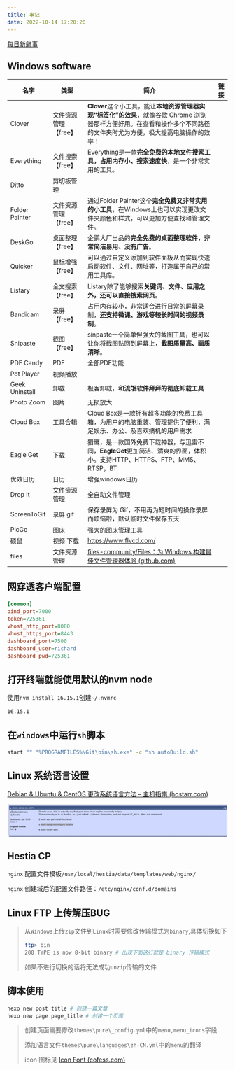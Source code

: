 ```yaml
---
title: 事记
date: 2022-10-14 17:20:20
---
```


[每日新鲜事](/2022/10/14/每日新鲜事/)



## Windows software

| 名字           | 类型                 | 简介                                                         | 链接 |
| -------------- | -------------------- | ------------------------------------------------------------ | ---- |
| Clover         | 文件资源管理【free】 | **Clover**这个小工具，能让**本地资源管理器实现“标签化”的效果**，就像谷歌 Chrome 浏览器那样方便好用。在查看和操作多个不同路径的文件夹时尤为方便，极大提高电脑操作的效率！ |      |
| Everything     | 文件搜索【free】     | Everything是一款**完全免费的本地文件搜索工具，占用内存小、搜索速度快**，是一个非常实用的工具。 |      |
| Ditto          | 剪切板管理           |                                                              |      |
| Folder Painter | 文件资源管理【free】 | 通过Folder Painter这个**完全免费又非常实用的小工具**，在Windows上也可以实现更改文件夹颜色和样式，可以更加方便查找和管理文件。 |      |
| DeskGo         | 桌面整理【free】     | 企鹅大厂出品的**完全免费的桌面整理软件，非常简洁易用、没有广告**。 |      |
| Quicker        | 鼠标增强【free】     | 可以通过自定义添加到软件面板从而实现快速启动软件、文件、网址等，打造属于自己的常用工具库。 |      |
| Listary        | 全文搜索【free】     | Listary除了能够搜索**关键词、文件、应用之外，还可以直接搜索网页**。 |      |
| Bandicam       | 录屏【free】         | 占用内存较小，非常适合进行日常的屏幕录制，**还支持微课、游戏等较长时间的视频录制**。 |      |
| Snipaste       | 截图【free】         | sinpaste一个简单但强大的截图工具，也可以让你将截图贴回到屏幕上，**截图质量高、画质清晰**。 |      |
| PDF Candy      | PDF                  | 全部PDF功能                                                  |      |
| Pot Player     | 视频播放             |                                                              |      |
| Geek Uninstall | 卸载                 | 极客卸载，**和流氓软件拜拜的彻底卸载工具**                   |      |
| Photo Zoom     | 图片                 | 无损放大                                                     |      |
| Cloud Box      | 工具合辑             | Cloud Box是一款拥有超多功能的免费工具箱，为用户的电脑重装、管理提供了便利，满足娱乐、办公、及喜欢搞机的用户需求 |      |
| Eagle Get      | 下载                 | 猎鹰，是一款国外免费下载神器，与迅雷不同，**EagleGet**更加简洁、清爽的界面，体积小。支持HTTP、HTTPS、FTP、MMS、RTSP，BT |      |
| 优效日历       | 日历                 | 增强windows日历                                              |      |
| Drop It        | 文件资源管理         | 全自动文件管理                                               |      |
| ScreenToGif    | 录屏 gif             | 保存录屏为 Gif，不用再为短时间的操作录屏而烦恼啦，默认临时文件保存五天 |      |
| PicGo          | 图床                 | 强大的图床管理工具                                           |      |
| 硕鼠           | 视频 下载            | https://www.flvcd.com/                                       |      |
| files          | 文件资源管理         | [files-community/Files：为 Windows 构建最佳文件管理器体验 (github.com)](https://github.com/files-community/Files) |      |

## 网穿透客户端配置

```ini
[common]
bind_port=7000
token=725361
vhost_http_port=8080
vhost_https_port=8443
dashboard_port=7500
dashboard_user=richard
dashboard_pwd=725361
```

## 打开终端就能使用默认的nvm node

使用`nvm install 16.15.1`创建`~/.nvmrc`

```
16.15.1
```

## 在`windows`中运行`sh`脚本

```bash
start "" "%PROGRAMFILES%\Git\bin\sh.exe" -c "sh autoBuild.sh"
```

## Linux 系统语言设置

[Debian & Ubuntu & CentOS 更改系统语言方法 – 主机指南 (hostarr.com)](https://www.hostarr.com/change-language-in-linux/)

![image-20230209160857618](index/image-20230209160857618.png)

## Hestia CP

`nginx` 配置文件模板`/usr/local/hestia/data/templates/web/nginx/`

`nginx` 创建域后的配置文件路径：`/etc/nginx/conf.d/domains`

## Linux FTP 上传解压BUG

> 从`Windows`上传`zip`文件到`Linux`时需要修改传输模式为`binary`,具体切换如下
>
> ```bash
> ftp> bin
> 200 TYPE is now 8-bit binary # 出现下面这行就是 binary 传输模式
> ```
>
> 如果不进行切换的话将无法成功`unzip`传输的文件

## 脚本使用

```bash
hexo new post title # 创建一篇文章
hexo new page page_title # 创建一个页面
```

> 创建页面需要修改`themes\pure\_config.yml`中的`menu,menu_icons`字段
>
> 添加语言文件`themes\pure\languages\zh-CN.yml`中的`menu`的翻译
>
> icon 图标见 [Icon Font (cofess.com)](http://blog.cofess.com/hexo-theme-pure/iconfont/demo_fontclass.html)

